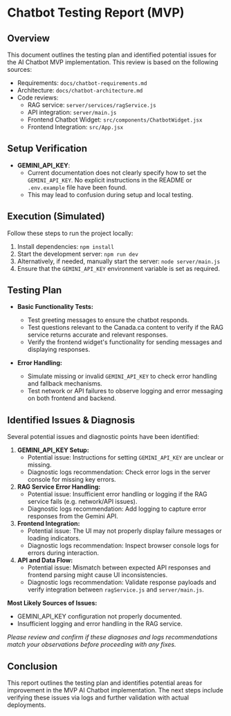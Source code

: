 # Chatbot Testing Report (MVP)

## Overview

This document outlines the testing plan and identified potential issues for the AI Chatbot MVP implementation. This review is based on the following sources:
- Requirements: `docs/chatbot-requirements.md`
- Architecture: `docs/chatbot-architecture.md`
- Code reviews:
    - RAG service: `server/services/ragService.js`
    - API integration: `server/main.js`
    - Frontend Chatbot Widget: `src/components/ChatbotWidget.jsx`
    - Frontend Integration: `src/App.jsx`

## Setup Verification

- **GEMINI_API_KEY**:
  - Current documentation does not clearly specify how to set the `GEMINI_API_KEY`. No explicit instructions in the README or `.env.example` file have been found.
  - This may lead to confusion during setup and local testing.

## Execution (Simulated)

Follow these steps to run the project locally:
1. Install dependencies: `npm install`
2. Start the development server: `npm run dev`
3. Alternatively, if needed, manually start the server: `node server/main.js`
4. Ensure that the `GEMINI_API_KEY` environment variable is set as required.

## Testing Plan

- **Basic Functionality Tests:**
  - Test greeting messages to ensure the chatbot responds.
  - Test questions relevant to the Canada.ca content to verify if the RAG service returns accurate and relevant responses.
  - Verify the frontend widget's functionality for sending messages and displaying responses.

- **Error Handling:**
  - Simulate missing or invalid `GEMINI_API_KEY` to check error handling and fallback mechanisms.
  - Test network or API failures to observe logging and error messaging on both frontend and backend.

## Identified Issues & Diagnosis

Several potential issues and diagnostic points have been identified:
1. **GEMINI_API_KEY Setup:**
   - Potential issue: Instructions for setting `GEMINI_API_KEY` are unclear or missing.
   - Diagnostic logs recommendation: Check error logs in the server console for missing key errors.
2. **RAG Service Error Handling:**
   - Potential issue: Insufficient error handling or logging if the RAG service fails (e.g. network/API issues).
   - Diagnostic logs recommendation: Add logging to capture error responses from the Gemini API.
3. **Frontend Integration:**
   - Potential issue: The UI may not properly display failure messages or loading indicators.
   - Diagnostic logs recommendation: Inspect browser console logs for errors during interaction.
4. **API and Data Flow:**
   - Potential issue: Mismatch between expected API responses and frontend parsing might cause UI inconsistencies.
   - Diagnostic logs recommendation: Validate response payloads and verify integration between `ragService.js` and `server/main.js`.

**Most Likely Sources of Issues:**
- GEMINI_API_KEY configuration not properly documented.
- Insufficient logging and error handling in the RAG service.

*Please review and confirm if these diagnoses and logs recommendations match your observations before proceeding with any fixes.*

## Conclusion

This report outlines the testing plan and identifies potential areas for improvement in the MVP AI Chatbot implementation. The next steps include verifying these issues via logs and further validation with actual deployments.